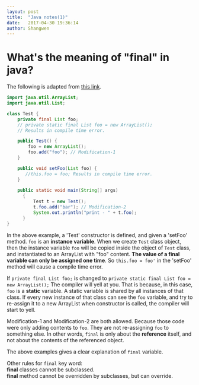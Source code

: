 ```yaml
---
layout: post
title:  "Java notes(1)"
date:   2017-04-30 19:36:14
author: Shangwen
---
```


# What's the meaning of "final" in java?

The following is adapted from [this link](https://stackoverflow.com/questions/15655012/how-does-the-final-keyword-in-java-work-i-can-still-modify-an-object).

```java
import java.util.ArrayList;
import java.util.List;

class Test {
    private final List foo;
    // private static final List foo = new ArrayList();
    // Results in compile time error.

    public Test() {
        foo = new ArrayList();
        foo.add("foo"); // Modification-1
    }

    public void setFoo(List foo) {
       //this.foo = foo; Results in compile time error.
    }
    
    public static void main(String[] args) 
      {
          Test t = new Test();
          t.foo.add("bar"); // Modification-2
          System.out.println("print - " + t.foo);
      }
}
```

In the above example, a 'Test' constructor is defined, and given a 'setFoo' method.
`foo` is an **instance variable**. When we create `Test` class object, then the instance variable `foo` will be copied
inside the object of `Test` class, and instantiated to an ArrayList with "foo" content. **The value of a final variable
can only be assigned one time**. So `this.foo = foo'` in the 'setFoo' method will cause a compile time error.

If `private final List foo;` is changed to `private static final List foo = new ArrayList();`  The compiler will yell at
you. That is because, in this case, `foo` is a **static** variable. A static variable is shared by all instances of that
class. If every new instance of that class can see the `foo` variable, and try to re-assign it to a new ArrayList when
 constructor is called, the compiler will start to yell.

Modification-1 and Modification-2 are both allowed. Because those code were only adding contents to `foo`. They are not
re-assigning `foo` to something else. In other words, `final` is only about the **reference** itself, and not about the
contents of the referenced object.

The above examples gives a clear explanation of `final` variable.

Other rules for `final` key word:  
**final** classes cannot be subclassed.  
**final** method cannot be overridden by subclasses, but can override.